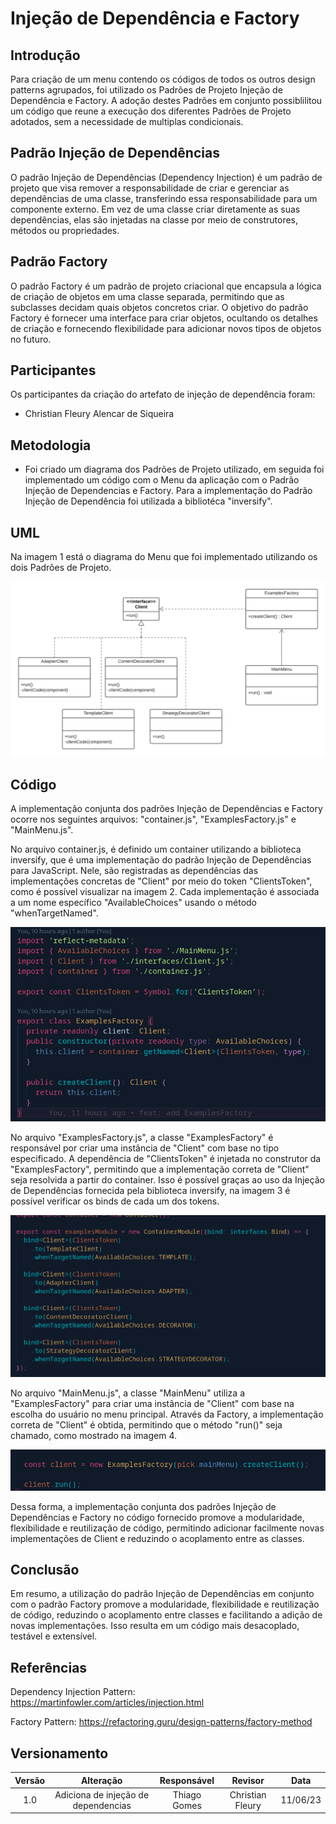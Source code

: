 # Injeção de Dependência e Factory

## Introdução
Para criação de um menu contendo os códigos de todos os outros design patterns agrupados, foi utilizado os Padrões de Projeto Injeção de Dependência e Factory. A adoção destes Padrões em conjunto possiblilitou um código que reune a execução dos diferentes Padrões de Projeto adotados, sem a necessidade de multiplas condicionais.

## Padrão Injeção de Dependências
O padrão Injeção de Dependências (Dependency Injection) é um padrão de projeto que visa remover a responsabilidade de criar e gerenciar as dependências de uma classe, transferindo essa responsabilidade para um componente externo. Em vez de uma classe criar diretamente as suas dependências, elas são injetadas na classe por meio de construtores, métodos ou propriedades.


## Padrão Factory
O padrão Factory é um padrão de projeto criacional que encapsula a lógica de criação de objetos em uma classe separada, permitindo que as subclasses decidam quais objetos concretos criar. O objetivo do padrão Factory é fornecer uma interface para criar objetos, ocultando os detalhes de criação e fornecendo flexibilidade para adicionar novos tipos de objetos no futuro.


## Participantes
Os participantes da criação do artefato de injeção de dependência foram:

- Christian Fleury Alencar de Siqueira

## Metodologia
- Foi criado um diagrama dos Padrões de Projeto utilizado, em seguida foi implementado um código com o Menu da aplicação com o Padrão Injeção de Dependencias e Factory. Para a implementação do Padrão Injeção de Dependência foi utilizada a bibliotéca "inversify".


## UML

Na imagem 1 está o diagrama do Menu que foi implementado utilizando os dois Padrões de Projeto.

![imagem 1](../../Assets/diagramas/FactoryInversaoV1.png)


## Código
A implementação conjunta dos padrões Injeção de Dependências e Factory ocorre nos seguintes arquivos: "container.js", "ExamplesFactory.js" e "MainMenu.js".

No arquivo container.js, é definido um container utilizando a biblioteca inversify, que é uma implementação do padrão Injeção de Dependências para JavaScript. Nele, são registradas as dependências das implementações concretas de "Client" por meio do token "ClientsToken", como é possível visualizar na imagem 2. Cada implementação é associada a um nome específico "AvailableChoices" usando o método "whenTargetNamed".

![imagem 2](../../Assets/codigo/factory_injecao.png)


No arquivo "ExamplesFactory.js", a classe "ExamplesFactory" é responsável por criar uma instância de "Client" com base no tipo especificado. A dependência de "ClientsToken" é injetada no construtor da "ExamplesFactory", permitindo que a implementação correta de "Client" seja resolvida a partir do container. Isso é possível graças ao uso da Injeção de Dependências fornecida pela biblioteca inversify, na imagem 3 é possível verificar os binds de cada um dos tokens.

![imagem 3](../../Assets/codigo/bindings.png)


No arquivo "MainMenu.js", a classe "MainMenu" utiliza a "ExamplesFactory" para criar uma instância de "Client" com base na escolha do usuário no menu principal. Através da Factory, a implementação correta de "Client" é obtida, permitindo que o método "run()" seja chamado, como mostrado na imagem 4.

![imagem 4](../../Assets/codigo/utilizacao_factory.png)


Dessa forma, a implementação conjunta dos padrões Injeção de Dependências e Factory no código fornecido promove a modularidade, flexibilidade e reutilização de código, permitindo adicionar facilmente novas implementações de Client e reduzindo o acoplamento entre as classes.



## Conclusão
Em resumo, a utilização do padrão Injeção de Dependências em conjunto com o padrão Factory promove a modularidade, flexibilidade e reutilização de código, reduzindo o acoplamento entre classes e facilitando a adição de novas implementações. Isso resulta em um código mais desacoplado, testável e extensível.


## Referências
Dependency Injection Pattern: https://martinfowler.com/articles/injection.html

Factory Pattern: https://refactoring.guru/design-patterns/factory-method


## Versionamento

| Versão | Alteração | Responsável | Revisor | Data |
| :-: | :-: | :-: | :-: | :-: |
|  1.0   | Adiciona de injeção de dependencias| Thiago Gomes  |  Christian Fleury  | 11/06/23  |